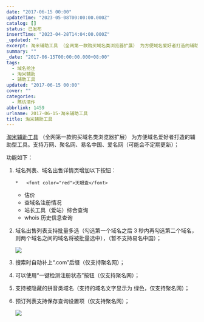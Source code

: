 ```yaml
---
date: "2017-06-15 00:00"
updateTime: "2023-05-08T00:00:00.000Z"
catalog: []
status: 已发布
insertTime: "2023-04-28T14:04:00.000Z"
_updated: ""
excerpt: 淘米辅助工具 （全网第一款购买域名类浏览器扩展） 为方便域名爱好者打造的辅助型工具。支持万网、聚名网、易名中国、爱名网（可能会不定期更新）；
summary: ""
_date: "2017-06-15T00:00:00.000+08:00"
tags:
  - 域名抢注
  - 淘米辅助
  - 辅助工具
updated: "2017-06-15 00:00"
cover: ""
categories:
  - 燕坊清作
abbrlink: 1459
urlname: 2017-06-15-淘米辅助工具
title: 淘米辅助工具
---
```


[淘米辅助工具](https://greasyfork.org/zh-CN/scripts/30572-%E6%B7%98%E7%B1%B3%E8%BE%85%E5%8A%A9%E5%B7%A5%E5%85%B7/code) （全网第一款购买域名类浏览器扩展） 为方便域名爱好者打造的辅助型工具。支持万网、聚名网、易名中国、爱名网（可能会不定期更新）；

功能如下：

1. 域名列表、域名出售详情页增加以下按钮：

   ```text
   *   <font color="red">天眼查</font>
   ```

   - 估价
   - 查域名注册情况
   - 站长工具（爱站）综合查询
   - whois 历史信息查询

2. 域名出售列表支持批量多选（勾选第一个域名之后 3 秒内再勾选第二个域名，则两个域名之间的域名将被批量选中），（暂不支持易名中国）；

   ![](https://image.bmqy.net/upload/Fto5o-5ea0sNMlW_75VgGJCv2AcJ.gif)

3. 搜索时自动补上“.com”后缀（仅支持聚名网）；
4. 可以使用“一键检测注册状态”按钮（仅支持聚名网）；
5. 支持被隐藏的拼音类域名（支持的域名文字显示为 绿色，仅支持聚名网）；
6. 预订列表支持保存查询设置项（仅支持聚名网）；

   ![](https://image.bmqy.net/upload/Fto5o-5ea0sNMlW_75VgGJCv2AcJ.gif)
